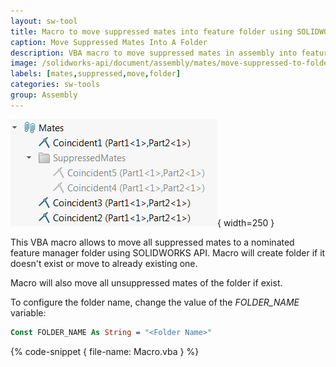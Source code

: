 ```yaml
---
layout: sw-tool
title: Macro to move suppressed mates into feature folder using SOLIDWORKS API
caption: Move Suppressed Mates Into A Folder
description: VBA macro to move suppressed mates in assembly into feature folder using SOLIDWORKS API
image: /solidworks-api/document/assembly/mates/move-suppressed-to-folder/move-mates-to-folder.png
labels: [mates,suppressed,move,folder]
categories: sw-tools
group: Assembly
---
```

![Suppressed mates moved to the folder](suppressed-solidworks-mates.png){ width=250 }

This VBA macro allows to move all suppressed mates to a nominated feature manager folder using SOLIDWORKS API. Macro will create folder if it doesn't exist or move to already existing one.

Macro will also move all unsuppressed mates of the folder if exist.

To configure the folder name, change the value of the *FOLDER_NAME* variable:

~~~ vb
Const FOLDER_NAME As String = "<Folder Name>"
~~~

{% code-snippet { file-name: Macro.vba } %}
